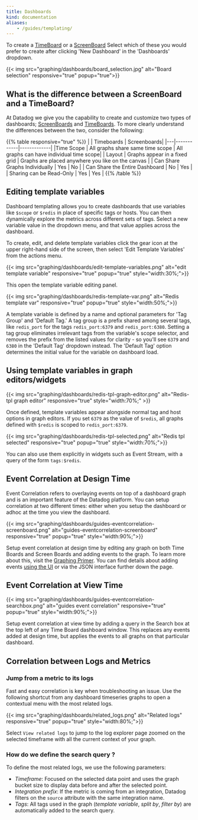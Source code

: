 ```yaml
---
title: Dashboards
kind: documentation
aliases:
    - /guides/templating/
---
```


To create a [TimeBoard][3] or a [ScreenBoard][4] Select which of these you would prefer to create after clicking 'New Dashboard' in the 'Dashboards' dropdown.

{{< img src="graphing/dashboards/board_selection.jpg" alt="Board selection" responsive="true" popup="true">}}

## What is the difference between a ScreenBoard and a TimeBoard?

At Datadog we give you the capability to create and customize two types of dashboards; [ScreenBoards][5] and [TimeBoards][6]. To more clearly understand the differences between the two, consider the following:

{{% table responsive="true" %}}
|  | Timeboards | Screenboards|
|---|------------|-------------|
|Time Scope | All graphs share same time scope | All graphs can have individual time scope|
| Layout  | Graphs appear in a fixed grid  | Graphs are placed anywhere you like on the canvas |
| Can Share Graphs Individually | Yes | No |
| Can Share the Entire Dashboard | No | Yes |
| Sharing can be Read-Only | Yes | Yes |
{{% /table %}}

## Editing template variables

Dashboard templating allows you to create dashboards that use variables like `$scope` or `$redis` in place of specific tags or hosts. You can then dynamically explore the metrics across different sets of tags. Select a new variable value in the dropdown menu, and that value applies across the dashboard.

To create, edit, and delete template variables click the gear icon at the upper right-hand side of the screen, then select 'Edit Template Variables' from the actions menu.

{{< img src="graphing/dashboards/edit-template-variables.png" alt="edit template variable" responsive="true" popup="true" style="width:30%;">}}

This open the template variable editing panel.

{{< img src="graphing/dashboards/redis-template-var.png" alt="Redis template var" responsive="true" popup="true" style="width:50%;">}}

A template variable is defined by a name and optional parameters for 'Tag Group' and 'Default Tag.' A tag group is a prefix shared among several tags, like `redis_port` for the tags `redis_port:6379` and `redis_port:6380`. Setting a tag group eliminates irrelevant tags from the variable's scope selector, and removes the prefix from the listed values for clarity - so you'll see `6379` and `6380` in the 'Default Tag' dropdown instead. The 'Default Tag' option determines the initial value for the variable on dashboard load.

## Using template variables in graph editors/widgets

{{< img src="graphing/dashboards/redis-tpl-graph-editor.png" alt="Redis-tpl graph editor" responsive="true" style="width:70%;" >}}

Once defined, template variables appear alongside normal tag and host options in graph editors. If you set `6379` as the value of `$redis`, all graphs defined with `$redis` is scoped to `redis_port:6379`.

{{< img src="graphing/dashboards/redis-tpl-selected.png" alt="Redis tpl selected" responsive="true" popup="true" style="width:70%;">}}

You can also use them explicitly in widgets such as Event Stream, with a query of the form `tags:$redis`.


## Event Correlation at Design Time
Event Correlation refers to overlaying events on top of a dashboard graph and is an important feature of the Datadog platform. You can setup correlation at two different times: either when you setup the dashboard or adhoc at the time you view the dashboard.

{{< img src="graphing/dashboards/guides-eventcorrelation-screenboard.png" alt="guides-eventcorrelation-screenboard" responsive="true" popup="true" style="width:90%;">}}

Setup event correlation at design time by editing any graph on both Time Boards and Screen Boards and adding events to the graph. To learn more about this, visit the [Graphing Primer][1]. You can find details about adding events [using the UI][2] or via the JSON interface further down the page.

## Event Correlation at View Time

{{< img src="graphing/dashboards/guides-eventcorrelation-searchbox.png" alt="guides event correlation" responsive="true" popup="true" style="width:90%;">}}

Setup event correlation at view time by adding a query in the Search box at the top left of any Time Board dashboard window. This replaces any events added at design time, but applies the events to all graphs on that particular dashboard.

## Correlation between Logs and Metrics

### Jump from a metric to its logs

Fast and easy correlation is key when troubleshooting an issue. Use the following shortcut from any dashboard timeseries graphs to open a contextual menu with the most related logs.

{{< img src="graphing/dashboards/related_logs.png" alt="Related logs" responsive="true" popup="true" style="width:80%;">}}

Select `View related logs` to jump to the log explorer page zoomed on the selected timeframe with all the current context of your graph.

### How do we define the search query ?

To define the most related logs, we use the following parameters:

* *Timeframe*: Focused on the selected data point and uses the graph bucket size to display data before and after the selected point.
* *Integration prefix*: If the metric is coming from an integration, Datadog filters on the `source` attribute with the same integration name.
* *Tags*: All tags used in the graph (*template variable*, *split by*, *filter by*) are automatically added to the search query.

[1]: /graphing/
[2]: /graphing/event_stream/
[3]: /graphing/dashboards/timeboard/
[4]: /graphing/dashboards/screenboard/
[5]: /graphing/dashboards/screenboard
[6]: /graphing/dashboards/timeboard



